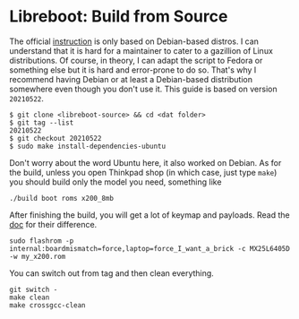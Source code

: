 # Libreboot: Build from Source

The official [instruction](https://libreboot.org/docs/build/) is only based on Debian-based distros. I can understand that it is hard for a maintainer to cater to a gazillion of Linux distributions. Of course, in theory, I can adapt the script to Fedora or something else but it is hard and error-prone to do so. That's why I recommend having Debian or at least a Debian-based distribution somewhere even though you don't use it. This guide is based on version `20210522`.

```
$ git clone <libreboot-source> && cd <dat folder>
$ git tag --list
20210522
$ git checkout 20210522
$ sudo make install-dependencies-ubuntu
```

Don't worry about the word Ubuntu here, it also worked on Debian. As for the build, unless you open Thinkpad shop (in which case, just type `make`) you should build only the model you need, something like

```
./build boot roms x200_8mb
```

After finishing the build, you will get a lot of keymap and payloads. Read the [doc](https://libreboot.org/docs/install/#about-rom-image-file-names) for their difference.

```
sudo flashrom -p internal:boardmismatch=force,laptop=force_I_want_a_brick -c MX25L6405D -w my_x200.rom
```

You can switch out from tag and then clean everything.

```
git switch -
make clean
make crossgcc-clean
```
